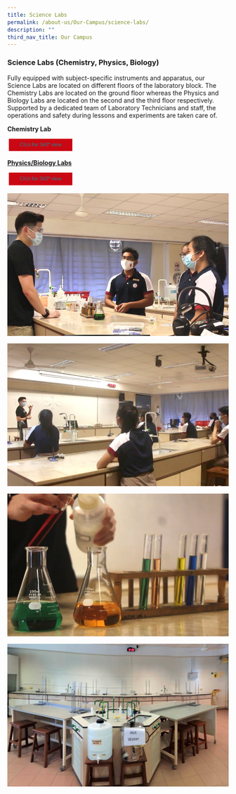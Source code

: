```yaml
---
title: Science Labs
permalink: /about-us/Our-Campus/science-labs/
description: ""
third_nav_title: Our Campus
---
```

### Science Labs (Chemistry, Physics, Biology)
  
Fully equipped with subject-specific instruments and apparatus, our Science Labs are located on different floors of the laboratory block. The Chemistry Labs are located on the ground floor whereas the Physics and Biology Labs are located on the second and the third floor respectively. Supported by a dedicated team of Laboratory Technicians and staff, the operations and safety during lessons and experiments are taken care of.

<b>Chemistry Lab</b>

<a href="https://teliportme.com/view/1835937?utm_medium=android&utm_source=share-panorama">
<img src="/images/click%20here.png"  
     style="width:30%">
	
	
<b>Physics/Biology Labs</b>

<a href="https://teliportme.com/view/1835936?utm_medium=android&utm_source=share-panorama">
<img src="/images/click%20here.png"  
     style="width:30%">
	
![](/images/labs1.jpeg)
	
![](/images/labs2.jpeg)
	
![](/images/labs3.jpeg)
	
![](/images/labs4.jpeg)